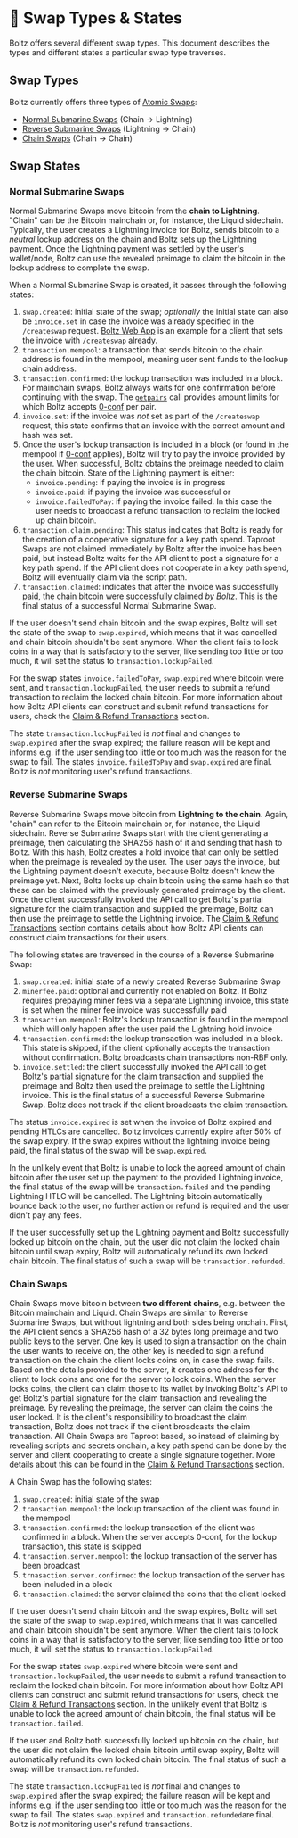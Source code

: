 # 🔁 Swap Types & States

Boltz offers several different swap types. This document describes the types
and different states a particular swap type traverses.

## Swap Types

Boltz currently offers three types of [Atomic Swaps](https://en.bitcoin.it/wiki/Atomic_swap):

* [Normal Submarine Swaps](lifecycle.md#normal-submarine-swaps) (Chain -> Lightning)
* [Reverse Submarine Swaps](lifecycle.md#reverse-submarine-swaps) (Lightning -> Chain)
* [Chain Swaps](lifecycle.md#chain-swaps) (Chain -> Chain)

## Swap States

### Normal Submarine Swaps

Normal Submarine Swaps move bitcoin from the **chain to Lightning**. "Chain" can be the Bitcoin mainchain or, for instance, the Liquid sidechain. Typically, the user creates a Lightning invoice for Boltz, sends bitcoin to a _neutral_ lockup address on the chain and Boltz sets up the Lightning payment. Once the Lightning payment was settled by the user's wallet/node, Boltz can use the revealed preimage to claim the bitcoin in the lockup address to complete the swap.

When a Normal Submarine Swap is created, it passes through the following states:

1. `swap.created`: initial state of the swap; _optionally_ the initial state can also be `invoice.set` in case the invoice was already specified in the `/createswap` request. [Boltz Web App](https://github.com/BoltzExchange/boltz-web-app) is an example for a client that sets the invoice with `/createswap` already.
2. `transaction.mempool`: a transaction that sends bitcoin to the chain address is found in the mempool, meaning user sent funds to the lockup chain address.
3. `transaction.confirmed`: the lockup transaction was included in a block. For mainchain swaps, Boltz always waits for one confirmation before continuing with the swap. The [`getpairs`](api-v1.md#supported-pairs) call provides amount limits for which Boltz accepts [0-conf](0-conf.md) per pair.
4. `invoice.set`: if the invoice was _not_ set as part of the `/createswap` request, this state confirms that an invoice with the correct amount and hash was set.
5. Once the user's lockup transaction is included in a block (or found in the mempool if [0-conf](0-conf.md) applies), Boltz will try to pay the invoice provided by the user. When successful, Boltz obtains the preimage needed to claim the chain bitcoin. State of the Lightning payment is either:
   * `invoice.pending`: if paying the invoice is in progress
   * `invoice.paid`: if paying the invoice was successful or
   * `invoice.failedToPay`: if paying the invoice failed. In this case the user needs to broadcast a refund transaction to reclaim the locked up chain bitcoin.
6. `transaction.claim.pending`: This status indicates that Boltz is ready for the creation of a cooperative signature for a key path spend. Taproot Swaps are not claimed immediately by Boltz after the invoice has been paid, but instead Boltz waits for the API client to post a signature for a key path spend. If the API client does not cooperate in a key path spend, Boltz will eventually claim via the script path.
7. `transaction.claimed`: indicates that after the invoice was successfully paid, the chain bitcoin were successfully claimed _by Boltz_. This is the final status of a successful Normal Submarine Swap.

If the user doesn't send chain bitcoin and the swap expires, Boltz will set the state of the swap to `swap.expired`, which means that it was cancelled and chain bitcoin shouldn't be sent anymore. When the client fails to lock coins in a way that is satisfactory to the server, like sending too little or too much, it will set the status to `transaction.lockupFailed`.

For the swap states `invoice.failedToPay`, `swap.expired` where bitcoin were sent, and `transaction.lockupFailed`, the user needs to submit a refund transaction to reclaim the locked chain bitcoin. For more information about how Boltz API clients can construct and submit refund transactions for users, check the [Claim & Refund Transactions](claiming-swaps.md) section.

The state `transaction.lockupFailed` is _not_ final and changes to `swap.expired` after the swap expired; the failure reason will be kept and informs e.g. if the user sending too little or too much was the reason for the swap to fail. The states `invoice.failedToPay` and `swap.expired` are final. Boltz is _not_ monitoring user's refund transactions.

### Reverse Submarine Swaps

Reverse Submarine Swaps move bitcoin from **Lightning to the chain**. Again, "chain" can refer to the Bitcoin mainchain or, for instance, the Liquid sidechain. Reverse Submarine Swaps start with the client generating a preimage, then calculating the SHA256 hash of it and sending that hash to Boltz. With this hash, Boltz creates a hold invoice that can only be settled when the preimage is revealed by the user. The user pays the invoice, but the Lightning payment doesn't execute, because Boltz doesn't know the preimage yet. Next, Boltz locks up chain bitcoin using the same hash so that these can be claimed with the previously generated preimage by the client. Once the client successfully invoked the API call to get Boltz's partial signature for the claim transaction and supplied the preimage, Boltz can then use the preimage to settle the Lightning invoice. The [Claim & Refund Transactions](claiming-swaps.md) section contains details about how Boltz API clients can construct claim transactions for their users.

The following states are traversed in the course of a Reverse Submarine Swap:

1. `swap.created`: initial state of a newly created Reverse Submarine Swap
2. `minerfee.paid`: optional and currently not enabled on Boltz. If Boltz requires prepaying miner fees via a separate Lightning invoice, this state is set when the miner fee invoice was successfully paid
3. `transaction.mempool`: Boltz's lockup transaction is found in the mempool which will only happen after the user paid the Lightning hold invoice
4. `transaction.confirmed`: the lockup transaction was included in a block. This state is skipped, if the client optionally accepts the transaction without confirmation. Boltz broadcasts chain transactions non-RBF only.
5. `invoice.settled`: the client successfully invoked the API call to get Boltz's partial signature for the claim transaction and supplied the preimage and Boltz then used the preimage to settle the Lightning invoice. This is the final status of a successful Reverse Submarine Swap. Boltz does not track if the client broadcasts the claim transaction.

The status `invoice.expired` is set when the invoice of Boltz expired and pending HTLCs are cancelled. Boltz invoices currently expire after 50% of the swap expiry. If the swap expires without the lightning invoice being paid, the final status of the swap will be `swap.expired`.

In the unlikely event that Boltz is unable to lock the agreed amount of chain bitcoin after the user set up the payment to the provided Lightning invoice, the final status of the swap will be `transaction.failed` and the pending Lightning HTLC will be cancelled. The Lightning bitcoin automatically bounce back to the user, no further action or refund is required and the user didn't pay any fees.

If the user successfully set up the Lightning payment and Boltz successfully locked up bitcoin on the chain, but the user did not claim the locked chain bitcoin until swap expiry, Boltz will automatically refund its own locked chain bitcoin. The final status of such a swap will be `transaction.refunded`.

### Chain Swaps

Chain Swaps move bitcoin between **two different chains**, e.g. between the Bitcoin mainchain and Liquid. Chain Swaps are similar to Reverse Submarine Swaps, but without lightning and both sides being onchain. First, the API client sends a SHA256 hash of a 32 bytes long preimage and two public keys to the server. One key is used to sign a transaction on the chain the user wants to receive on, the other key is needed to sign a refund transaction on the chain the client locks coins on, in case the swap fails. Based on the details provided to the server, it creates one address for the client to lock coins and one for the server to lock coins. When the server locks coins, the client can claim those to its wallet by invoking Boltz's API to get Boltz's partial signature for the claim transaction and revealing the preimage. By revealing the preimage, the server can claim the coins the user locked. It is the client's responsibility to broadcast the claim transaction, Boltz does not track if the client broadcasts the claim transaction. All Chain Swaps are Taproot based, so instead of claiming by revealing scripts and secrets onchain, a key path spend can be done by the server and client cooperating to create a single signature together. More details about this can be found in the [Claim & Refund Transactions](claiming-swaps.md) section.

A Chain Swap has the following states:

1. `swap.created`: initial state of the swap
2. `transaction.mempool`: the lockup transaction of the client was found in the mempool
3. `transaction.confirmed`: the lockup transaction of the client was confirmed in a block. When the server accepts 0-conf, for the lockup transaction, this state is skipped
4. `transaction.server.mempool`: the lockup transaction of the server has been broadcast
5. `trnasaction.server.confirmed`: the lockup transaction of the server has been included in a block
6. `transaction.claimed`: the server claimed the coins that the client locked

If the user doesn't send chain bitcoin and the swap expires, Boltz will set the state of the swap to `swap.expired`, which means that it was cancelled and chain bitcoin shouldn't be sent anymore. When the client fails to lock coins in a way that is satisfactory to the server, like sending too little or too much, it will set the status to `transaction.lockupFailed`.

For the swap states `swap.expired` where bitcoin were sent and `transaction.lockupFailed`, the user needs to submit a refund transaction to reclaim the locked chain bitcoin. For more information about how Boltz API clients can construct and submit refund transactions for users, check the [Claim & Refund Transactions](claiming-swaps.md) section. In the unlikely event that Boltz is unable to lock the agreed amount of chain bitcoin, the final status will be `transaction.failed`.

If the user and Boltz both successfully locked up bitcoin on the chain, but the user did not claim the locked chain bitcoin until swap expiry, Boltz will automatically refund its own locked chain bitcoin. The final status of such a swap will be `transaction.refunded`.

The state `transaction.lockupFailed` is _not_ final and changes to `swap.expired` after the swap expired; the failure reason will be kept and informs e.g. if the user sending too little or too much was the reason for the swap to fail. The states `swap.expired` and `transaction.refunded`are final. Boltz is _not_ monitoring user's refund transactions.
